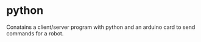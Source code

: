 # python

Conatains a client/server program with python and an arduino card to send commands for a robot.
